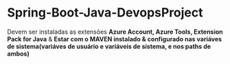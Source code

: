 # Spring-Boot-Java-DevopsProject
<p>Devem ser instaladas as extensões <b>Azure Account, Azure Tools, Extension Pack for Java</b> & <b>Estar com o MAVEN instalado & configurado nas variáves de sistema(variáves de usuário e variáveis de sistema, e nos paths de ambos)</b></p>

